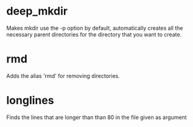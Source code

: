 # deep_mkdir
Makes mkdir use the -p option by default, automatically creates all the necessary parent directories for the directory that you want to create.

# rmd
Adds the alias 'rmd' for removing directories.

# longlines
Finds the lines that are longer than than 80 in the file given as argument
